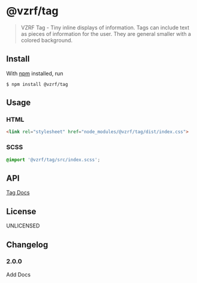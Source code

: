 # @vzrf/tag

> VZRF Tag - Tiny inline displays of information. Tags can include text as pieces of information for the user. They are general smaller with a colored background.

## Install

With [npm](https://npmjs.org/) installed, run

```
$ npm install @vzrf/tag
```

## Usage

### HTML
```html
<link rel="stylesheet" href="node_modules/@vzrf/tag/dist/index.css">
```

### SCSS
```scss
@import '@vzrf/tag/src/index.scss';
```

## API
[Tag Docs](https://vzrf-docs.cfappsawsnpeast.ebiz.verizon.com/ui-elements/tag)

## License
UNLICENSED

## Changelog

### 2.0.0
Add Docs

